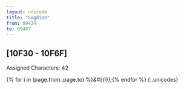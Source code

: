 ```yaml
---
layout: unicode
title: "Sogdian"
from: 69424
to: 69487
---
```


## 	[10F30 - 10F6F]

Assigned Characters: 42

{% for i in (page.from..page.to) %}<i>&#{{i}};</i>{% endfor %}
{:.unicodes}
